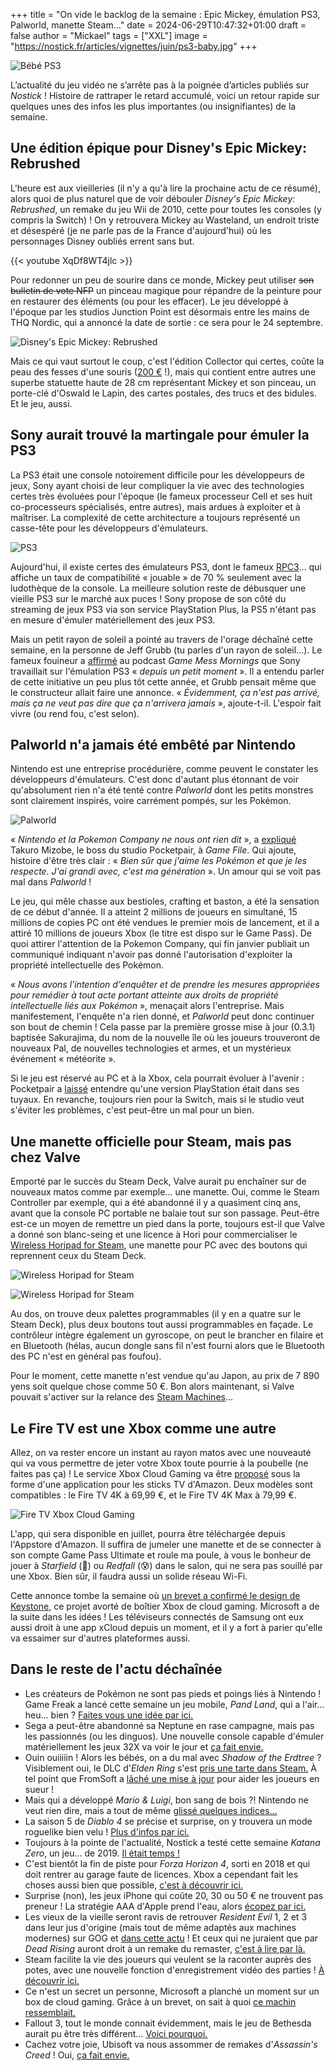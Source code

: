 +++
title = "On vide le backlog de la semaine : Epic Mickey, émulation PS3, Palworld, manette Steam…"
date = 2024-06-29T10:47:32+01:00
draft = false
author = "Mickael"
tags = ["XXL"]
image = "https://nostick.fr/articles/vignettes/juin/ps3-baby.jpg"
+++

![Bébé PS3](ps3-baby.jpg "L'horrible bébé de la pub PS3 vous souhaite un agréable week-end.")

L’actualité du jeu vidéo ne s’arrête pas à la poignée d’articles publiés sur *Nostick* ! Histoire de rattraper le retard accumulé, voici un retour rapide sur quelques unes des infos les plus importantes (ou insignifiantes) de la semaine.

## Une édition épique pour Disney's Epic Mickey: Rebrushed 

L'heure est aux vieilleries (il n'y a qu'à lire la prochaine actu de ce résumé), alors quoi de plus naturel que de voir débouler *Disney's Epic Mickey: Rebrushed*, un remake du jeu Wii  de 2010, cette pour toutes les consoles (y compris la Switch) ! On y retrouvera Mickey au Wasteland, un endroit triste et désespéré (je ne parle pas de la France d'aujourd'hui) où les personnages Disney oubliés errent sans but.

{{< youtube XqDf8WT4jlc >}} 

Pour redonner un peu de sourire dans ce monde, Mickey peut utiliser ~~son bulletin de vote NFP~~ un pinceau magique pour répandre de la peinture pour en restaurer des éléments (ou pour les effacer). Le jeu développé à l'époque par les studios Junction Point est désormais entre les mains de THQ Nordic, qui a annoncé la date de sortie : ce sera pour le 24 septembre.

![Disney's Epic Mickey: Rebrushed](epic-mickey.jpg "")

Mais ce qui vaut surtout le coup, c'est l'édition Collector qui certes, coûte la peau des fesses d'une souris ([200 €](https://eu.store.thqnordic.com/en/272/disney-epic-mickey-rebrushed-collectors-edition) !), mais qui contient entre autres une superbe statuette haute de 28 cm représentant Mickey et son pinceau, un porte-clé d'Oswald le Lapin, des cartes postales, des trucs et des bidules. Et le jeu, aussi.

## Sony aurait trouvé la martingale pour émuler la PS3

La PS3 était une console notoirement difficile pour les développeurs de jeux, Sony ayant choisi de leur compliquer la vie avec des technologies certes très évoluées pour l'époque (le fameux processeur Cell et ses huit co-processeurs spécialisés, entre autres), mais ardues à exploiter et à maîtriser. La complexité de cette architecture a toujours représenté un casse-tête pour les développeurs d'émulateurs.

![PS3](PS3.jpg "Comment mettre une PS3 dans une PS5 ?")

Aujourd'hui, il existe certes des émulateurs PS3, dont le fameux [RPC3](https://rpcs3.net)… qui affiche un taux de compatibilité « jouable » de 70 % seulement avec la ludothèque de la console. La meilleure solution reste de débusquer une vieille PS3 sur le marché aux puces ! Sony propose de son côté du streaming de jeux PS3 via son service PlayStation Plus, la PS5 n'étant pas en mesure d'émuler matériellement des jeux PS3.

Mais un petit rayon de soleil a pointé au travers de l'orage déchaîné cette semaine, en la personne de Jeff Grubb (tu parles d'un rayon de soleil…). Le fameux fouineur a [affirmé](https://www.youtube.com/watch?v=d7VhpUERtTk&t=3577s&ab_channel=GiantBomb) au podcast *Game Mess Mornings* que Sony travaillait sur l'émulation PS3 « *depuis un petit moment* ». Il a entendu parler de cette initiative un peu plus tôt cette année, et Grubb pensait même que le constructeur allait faire une annonce. « *Évidemment, ça n'est pas arrivé, mais ça ne veut pas dire que ça n'arrivera jamais* », ajoute-t-il. L'espoir fait vivre (ou rend fou, c'est selon).

## Palworld n'a jamais été embêté par Nintendo

Nintendo est une entreprise procédurière, comme peuvent le constater les développeurs d'émulateurs. C'est donc d'autant plus étonnant de voir qu'absolument rien n'a été tenté contre *Palworld* dont les petits monstres sont clairement inspirés, voire carrément pompés, sur les Pokémon.

![Palworld](palworld.jpg "Un Pokémon sauvage apparait, lourdement armé.")

« *Nintendo et la Pokemon Company ne nous ont rien dit* », a [expliqué](https://www.gamefile.news/p/palworld-pocketpair-takuro-mizobe-interview) Takuro Mizobe, le boss du studio Pocketpair, à *Game File*. Qui ajoute, histoire d'être très clair : « *Bien sûr que j'aime les Pokémon et que je les respecte. J'ai grandi avec, c'est ma génération* ». Un amour qui se voit pas mal dans *Palworld* !

Le jeu, qui mêle chasse aux bestioles, crafting et baston, a été la sensation de ce début d'année. Il a atteint 2 millions de joueurs en simultané, 15 millions de copies PC ont été vendues le premier mois de lancement, et il a attiré 10 millions de joueurs Xbox (le titre est dispo sur le Game Pass). De quoi attirer l'attention de la Pokemon Company, qui fin janvier publiait un communiqué indiquant n'avoir pas donné l'autorisation d'exploiter la propriété intellectuelle des Pokémon.

« *Nous avons l'intention d'enquêter et de prendre les mesures appropriées pour remédier à tout acte portant atteinte aux droits de propriété intellectuelle liés aux Pokémon* », menaçait  alors l'entreprise. Mais manifestement, l'enquête n'a rien donné, et *Palworld* peut donc continuer son bout de chemin ! Cela passe par la première grosse mise à jour (0.3.1) baptisée Sakurajima, du nom de la nouvelle île où les joueurs trouveront de nouveaux Pal, de nouvelles technologies et armes, et un mystérieux événement « météorite ».

Si le jeu est réservé au PC et à la Xbox, cela pourrait évoluer à l'avenir : Pocketpair a [laissé](https://x.com/Bucky_cm/status/1804632202501919168) entendre qu'une version PlayStation était dans ses tuyaux. En revanche, toujours rien pour la Switch, mais si le studio veut s'éviter les problèmes, c'est peut-être un mal pour un bien.

## Une manette officielle pour Steam, mais pas chez Valve

Emporté par le succès du Steam Deck, Valve aurait pu enchaîner sur de nouveaux matos comme par exemple… une manette. Oui, comme le Steam Controller par exemple, qui a été abandonné il y a quasiment cinq ans, avant que la console PC portable ne balaie tout sur son passage. Peut-être est-ce un moyen de remettre un pied dans la porte, toujours est-il que Valve a donné son blanc-seing et une licence à Hori pour commercialiser le [Wireless Horipad for Steam](https://horistore.com/shop/g/gHPC-055/), une manette pour PC avec des boutons qui reprennent ceux du Steam Deck.

![Wireless Horipad for Steam](Wireless-Horipad-for-Steam.jpg "")

![Wireless Horipad for Steam](Wireless-Horipad-for-Steam-2.jpg "")

Au dos, on trouve deux palettes programmables (il y en a quatre sur le Steam Deck), plus deux boutons tout aussi programmables en façade. Le contrôleur intègre également un gyroscope, on peut le brancher en filaire et en Bluetooth (hélas, aucun dongle sans fil n'est fourni alors que le Bluetooth des PC n'est en général pas foufou).

Pour le moment, cette manette n'est vendue qu'au Japon, au prix de 7 890 yens soit quelque chose comme 50 €. Bon alors maintenant, si Valve pouvait s'activer sur la relance des [Steam Machines](https://fr.wikipedia.org/wiki/Steam_Machine)…

## Le Fire TV est une Xbox comme une autre

Allez, on va rester encore un instant au rayon matos avec une nouveauté qui va vous permettre de jeter votre Xbox toute pourrie à la poubelle (ne faites pas ça) ! Le service Xbox Cloud Gaming va être [proposé](https://www.aboutamazon.com/news/devices/xbox-gaming-on-amazon-fire-tv) sous la forme d'une application pour les sticks TV d'Amazon. Deux modèles sont compatibles : le Fire TV 4K à 69,99 €, et le Fire TV 4K Max à 79,99 €.

![Fire TV Xbox Cloud Gaming](fire-tv-xbox-cloud-gaming.jpg "Plus besoin de s'embêter avec une Xbox.")

L'app, qui sera disponible en juillet, pourra être téléchargée depuis l'Appstore d'Amazon. Il suffira de jumeler une manette et de se connecter à son compte Game Pass Ultimate et roule ma poule, à vous le bonheur de jouer à *Starfield* (🤔) ou *Redfall* (😰) dans le salon, qui ne sera pas souillé par une Xbox. Bien sûr, il faudra aussi un solide réseau Wi-Fi.

Cette annonce tombe la semaine où [un brevet a confirmé le design de Keystone](https://nostick.fr/articles/2024/juin/2706-console-xbox-cloud-gaming-microsoft-keystone/), ce projet avorté de boîtier Xbox de cloud gaming. Microsoft a de la suite dans les idées ! Les téléviseurs connectés de Samsung ont eux aussi droit à une app xCloud depuis un moment, et il y a fort à parier qu'elle va essaimer sur d'autres plateformes aussi.

## Dans le reste de l'actu déchaînée

- Les créateurs de Pokémon ne sont pas pieds et poings liés à Nintendo ! Game Freak a lancé cette semaine un jeu mobile, *Pand Land*, qui a l'air… heu… bien ? [Faites vous une idée par ici.](https://nostick.fr/articles/2024/juin/2406-pand-land-pokemon/)
- Sega a peut-être abandonné sa Neptune en rase campagne, mais pas les passionnés (ou les dinguos). Une nouvelle console capable d'émuler matériellement les jeux 32X va voir le jour et [ça fait envie.](https://nostick.fr/articles/2024/juin/2406-bouee-sauvetage-neptune-sega/)
- Ouin ouiiiiin ! Alors les bébés, on a du mal avec *Shadow of the Erdtree* ? Visiblement oui, le DLC d'*Elden Ring* s'est [pris une tarte dans Steam.](https://nostick.fr/articles/2024/juin/2506-shadow-of-the-erdtree-trop-difficile/) À tel point que FromSoft a [lâché une mise à jour](https://nostick.fr/articles/2024/juin/2606-shadow-of-the-erdtree-moins-difficile/) pour aider les joueurs en sueur !
- Mais qui a développé *Mario & Luigi*, bon sang de bois ?! Nintendo ne veut rien dire, mais a tout de même [glissé quelques indices…](https://nostick.fr/articles/2024/juin/2506-mystere-developpeurs-mario-luigi/)
- La saison 5 de *Diablo 4* se précise et surprise, on y trouvera un mode roguelike bien velu ! [Plus d'infos par ici.](https://nostick.fr/articles/2024/juin/2506-diablo-4-roguelike/)
- Toujours à la pointe de l'actualité, Nostick a testé cette semaine *Katana Zero*, un jeu… de 2019. [Il était temps !](https://nostick.fr/articles/2024/juin/2504-test-de-katana-zero/)
- C'est bientôt la fin de piste pour *Forza Horizon 4*, sorti en 2018 et qui doit rentrer au garage faute de licences. Xbox a cependant fait les choses aussi bien que possible, [c'est à découvrir ici.](https://nostick.fr/articles/2024/juin/2606-sortie-piste-forza-horizon-4/)
- Surprise (non), les jeux iPhone qui coûte 20, 30 ou 50 € ne trouvent pas preneur ! La stratégie AAA d'Apple prend l'eau, alors [écopez par ici.](https://nostick.fr/articles/2024/juin/2606-gros-jeux-iphone-strategie-apple-flop/)
- Les vieux de la vieille seront ravis de retrouver *Resident Evil* 1, 2 et 3 dans leur jus d'origine (mais tout de même adaptés aux machines modernes) sur GOG et [dans cette actu](https://nostick.fr/articles/2024/juin/2604-premier-resident-evil-de-retour-sur-gog/) ! Et ceux qui ne juraient que par *Dead Rising* auront droit à un remake du remaster, [c'est à lire par là.](https://nostick.fr/articles/2024/juin/2606-dead-rising-revient-dentre-les-morts/)
- Steam facilite la vie des joueurs qui veulent se la raconter auprès des potes, avec une nouvelle fonction d'enregistrement vidéo des parties ! [À découvrir ici.](https://nostick.fr/articles/2024/juin/2706-enregistrement-parties-steam-partage-video/)
- Ce n'est un secret un personne, Microsoft a planché un moment sur un box de cloud gaming. Grâce à un brevet, on sait à quoi [ce machin ressemblait.](https://nostick.fr/articles/2024/juin/2706-console-xbox-cloud-gaming-microsoft-keystone/)
- Fallout 3, tout le monde connait évidemment, mais le jeu de Bethesda aurait pu être très différent… [Voici pourquoi.](https://nostick.fr/articles/2024/juin/2806-fallout-3-projet-van-buren/)
- Cachez votre joie, Ubisoft va nous assommer de remakes d'*Assassin's Creed* ! Oui, [ça fait envie.](https://nostick.fr/articles/2024/juin/2806-ubisoft-remakes-assassins-creed/)